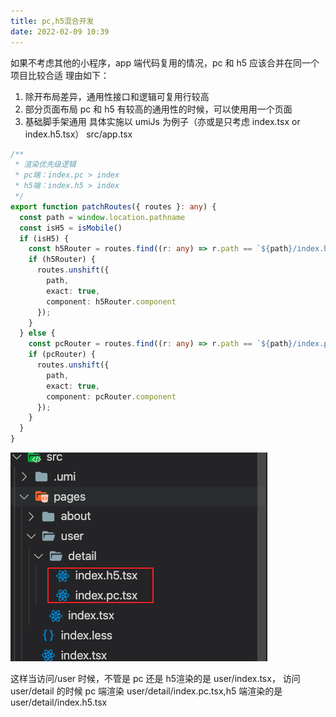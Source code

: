 ```yaml
---
title: pc,h5混合开发
date: 2022-02-09 10:39
---
```

如果不考虑其他的小程序，app 端代码复用的情况，pc 和 h5 应该合并在同一个项目比较合适
理由如下：
1. 除开布局差异，通用性接口和逻辑可复用行较高
2. 部分页面布局 pc 和 h5 有较高的通用性的时候，可以使用用一个页面
3. 基础脚手架通用
具体实施以 umiJs 为例子（亦或是只考虑 index.tsx or index.h5.tsx）
src/app.tsx
```ts
/**
 * 渲染优先级逻辑 
 * pc端：index.pc > index
 * h5端：index.h5 > index
 */
export function patchRoutes({ routes }: any) {
  const path = window.location.pathname
  const isH5 = isMobile()
  if (isH5) {
    const h5Router = routes.find((r: any) => r.path == `${path}/index.h5`)
    if (h5Router) {
      routes.unshift({
        path,
        exact: true,
        component: h5Router.component
      });
    }
  } else {
    const pcRouter = routes.find((r: any) => r.path == `${path}/index.pc`)
    if (pcRouter) {
      routes.unshift({
        path,
        exact: true,
        component: pcRouter.component
      });
    }
  }
}
```
![](./_image/2022-02-09/2022-02-09-13-10-16@2x.png)

这样当访问/user 时候，不管是 pc 还是 h5渲染的是 user/index.tsx，
访问 user/detail 的时候 pc 端渲染 user/detail/index.pc.tsx,h5 端渲染的是 user/detail/index.h5.tsx

